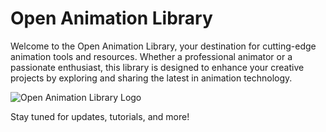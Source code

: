 # Open Animation Library

Welcome to the Open Animation Library, your destination for cutting-edge animation tools and resources. 
Whether a professional animator or a passionate enthusiast, this library is designed to enhance your creative projects 
by exploring and sharing the latest in animation technology.

<img src="https://avatars.githubusercontent.com/u/15267732?s=400&u=e0a83005816a70730b758d842c814a7427e44846&v=4" alt="Open Animation Library Logo">

Stay tuned for updates, tutorials, and more!

